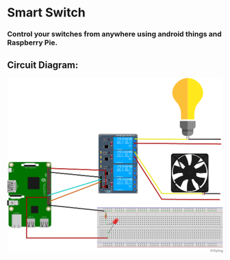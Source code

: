 # Smart Switch

### Control your switches from anywhere using android things and Raspberry Pie.

## Circuit Diagram: 

![circuit](misc/SmartSwitch_diagram.png)
